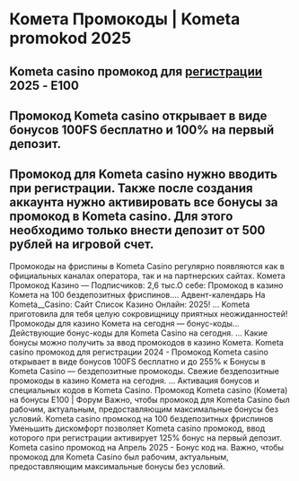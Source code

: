 # Комета Промокоды | Kometa promokod 2025

## Kometa casino промокод для [регистрации](https://linkcasino.ru/kometa_e100) 2025 - E100
## Промокод Kometa casino открывает в виде бонусов 100FS бесплатно и 100% на первый депозит.
## Промокод для Kometa casino нужно вводить при регистрации. Также после создания аккаунта нужно активировать все бонусы за промокод в Kometa casino. Для этого необходимо только внести депозит от 500 рублей на игровой счет.

Промокоды на фриспины в Kometa Casino регулярно появляются как в официальных каналах оператора, так и на партнерских сайтах. Комета Промокод Казино —  Подписчиков: 2,6 тыс.О себе: Промокод в казино Комета на 100 бездепозитных фриспинов.... Адвент-календарь На Kometa__Casino: Сайт Список Казино Онлайн: 2025! ... Kometa приготовила для тебя целую сокровищницу приятных неожиданностей!
Промокоды для казино Комета на сегодня — бонус-коды... Действующие бонус-коды для Kometa Casino на сегодня. ... Какие бонусы можно получить за ввод промокодов в казино Комета. Kometa casino промокод для регистрации 2024 - Промокод Kometa casino открывает в виде бонусов 100FS бесплатно и до 255% к Бонусы в Kometa Casino — бездепозитные промокоды. Свежие бездепозитные промокоды в казино Комета на сегодня. ... Активация бонусов и специальных кодов в Kometa Casino.
Промокод Kometa casino (Комета) на бонусы E100 | Форум Важно, чтобы промокод для Kometa Casino был рабочим, актуальным, предоставляющим максимальные бонусы без условий.
Kometa casino промокод на 100 бездепозитных фриспинов Уменьшить дискомфорт позволяет Kometa casino промокод, ввод которого при регистрации активирует 125% бонус на первый депозит.
Kometa casino промокод на Апрель 2025 - Бонус код на.
Важно, чтобы промокод для Kometa Casino был рабочим, актуальным, предоставляющим максимальные бонусы без условий.
